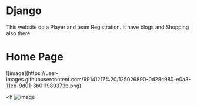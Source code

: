 # Django
This website do a Player and team Registration. It have blogs and Shopping also there . 

<h1> Home Page</h1>
![image](https://user-images.githubusercontent.com/69141217%20/125026890-0d28c980-e0a3-11eb-9d01-3b011989373b.png)

<h
![image](https://user-images.githubusercontent.com/69141217%20/125027098-52e59200-e0a3-11eb-81ed-3aaa8cd79dac.png)


